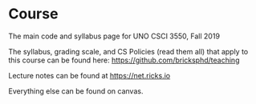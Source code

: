 # Course
The main code and syllabus page for UNO CSCI 3550, Fall 2019

The syllabus, grading scale, and CS Policies (read them all) that apply to this course can be found here: https://github.com/bricksphd/teaching

Lecture notes can be found at https://net.ricks.io

Everything else can be found on canvas.


